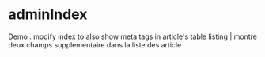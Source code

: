 # adminIndex
Demo . modify index to also show meta tags in article's table listing | montre deux champs supplementaire dans la liste des article
